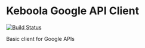 # Keboola Google API Client
[![Build Status](https://travis-ci.org/keboola/google-client-bundle.svg?branch=master)](https://travis-ci.org/keboola/google-client-bundle)

Basic client for Google APIs  
